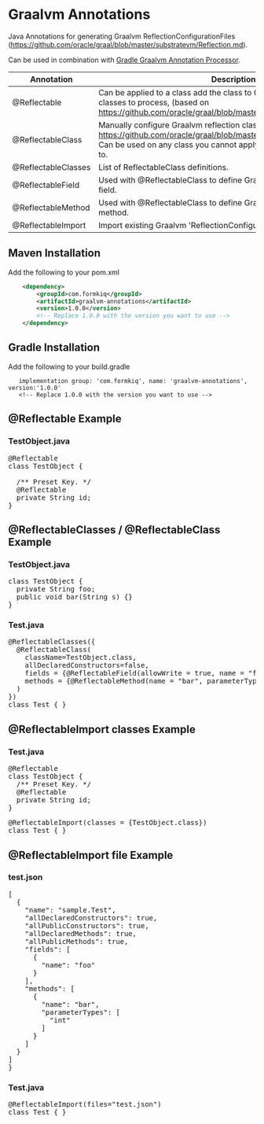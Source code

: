 # Graalvm Annotations

Java Annotations for generating Graalvm ReflectionConfigurationFiles (https://github.com/oracle/graal/blob/master/substratevm/Reflection.md).

Can be used in combination with [Gradle Graalvm Annotation Processor](https://github.com/formkiq/graalvm-annotations-processor).

|Annotation|Description|
|--------------|--------------------------|
| @Reflectable |  Can be  applied to a class add the class to Graalvm's list of reflection classes to process, (based on https://github.com/oracle/graal/blob/master/substratevm/Reflection.md). |
| @ReflectableClass | Manually configure Graalvm reflection class (based on https://github.com/oracle/graal/blob/master/substratevm/Reflection.md). Can be used on any class you cannot apply the @Reflectable annotation to. |
@ReflectableClasses | List of ReflectableClass definitions. |
@ReflectableField | Used with @ReflectableClass to define Graalvm reflection for a class field. |
@ReflectableMethod | Used with @ReflectableClass to define Graalvm reflection for a class method. |
@ReflectableImport | Import existing Graalvm 'ReflectionConfigurationFiles' File. |

## Maven Installation
Add the following to your pom.xml

```xml
    <dependency>
        <groupId>com.formkiq</groupId>
        <artifactId>graalvm-annotations</artifactId>
        <version>1.0.0</version>
        <!-- Replace 1.0.0 with the version you want to use -->
    </dependency>
```

## Gradle Installation

Add the following to your build.gradle

```
   implementation group: 'com.formkiq', name: 'graalvm-annotations', version:'1.0.0'
   <!-- Replace 1.0.0 with the version you want to use -->
```

## @Reflectable Example

### TestObject.java
<pre>
@Reflectable
class TestObject {

  /** Preset Key. */
  @Reflectable
  private String id;
}
</pre>

## @ReflectableClasses / @ReflectableClass Example
### TestObject.java
<pre>
class TestObject {
  private String foo;
  public void bar(String s) {}
}
</pre>

### Test.java
<pre>
@ReflectableClasses({
  @ReflectableClass(
    className=TestObject.class,
    allDeclaredConstructors=false,
    fields = {@ReflectableField(allowWrite = true, name = "foo")},
    methods = {@ReflectableMethod(name = "bar", parameterTypes = {"java.lang.String"})}
  )
})
class Test { }
</pre>

## @ReflectableImport classes Example

### Test.java
<pre>
@Reflectable
class TestObject {
  /** Preset Key. */
  @Reflectable
  private String id;
}
</pre>
<pre>
@ReflectableImport(classes = {TestObject.class})
class Test { }
</pre>

## @ReflectableImport file Example

### test.json
<pre>
[
  {
    "name": "sample.Test",
    "allDeclaredConstructors": true,
    "allPublicConstructors": true,
    "allDeclaredMethods": true,
    "allPublicMethods": true,
    "fields": [
      {
        "name": "foo"
      }
    ],
    "methods": [
      {
        "name": "bar",
        "parameterTypes": [
          "int"
        ]
      }
    ]
  }
]
}
</pre>

### Test.java
<pre>
@ReflectableImport(files="test.json")
class Test { }
</pre>
